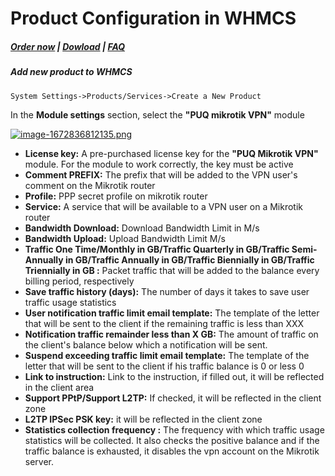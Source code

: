 # Product Configuration in WHMCS

#####  [Order now](https://panel.puqcloud.com/index.php?rp=/store/whmcs-module-mikrotik-vpn) | [Dowload](https://download.puqcloud.com/WHMCS/servers/PUQ_WHMCS-Mikrotik-VPN/) | [FAQ](https://faq.puqcloud.com/)

##### Add new product to WHMCS

```
System Settings->Products/Services->Create a New Product
```

In the **Module settings** section, select the **"PUQ mikrotik VPN"** module

[![image-1672836812135.png](https://doc.puq.info/uploads/images/gallery/2023-01/scaled-1680-/image-1672836812135.png)](https://doc.puq.info/uploads/images/gallery/2023-01/image-1672836812135.png)

- **License key:** A pre-purchased license key for the **"PUQ Mikrotik VPN"** module. For the module to work correctly, the key must be active
- **Comment PREFIX:** The prefix that will be added to the VPN user's comment on the Mikrotik router
- **Profile:** PPP secret profile on mikrotik router
- **Service:** A service that will be available to a VPN user on a Mikrotik router
- **Bandwidth Download:** Download Bandwidth Limit in M/s
- **Bandwidth Upload:** Upload Bandwidth Limit M/s
- **Traffic One Time/Monthly in GB/Traffic Quarterly in GB/Traffic Semi-Annually in GB/Traffic Annually in GB/Traffic Biennially in GB/Traffic Triennially in GB :** Packet traffic that will be added to the balance every billing period, respectively
- **Save traffic history (days):** The number of days it takes to save user traffic usage statistics
- **User notification traffic limit email template:** The template of the letter that will be sent to the client if the remaining traffic is less than XXX
- **Notification traffic remainder less than X GB:** The amount of traffic on the client's balance below which a notification will be sent.
- **Suspend exceeding traffic limit email template:** The template of the letter that will be sent to the client if his traffic balance is 0 or less 0
- **Link to instruction:** Link to the instruction, if filled out, it will be reflected in the client area
- **Support PPtP/Support L2TP:** If checked, it will be reflected in the client zone
- **L2TP IPSec PSK key:** it will be reflected in the client zone
- **Statistics collection frequency :** The frequency with which traffic usage statistics will be collected. It also checks the positive balance and if the traffic balance is exhausted, it disables the vpn account on the Mikrotik server.